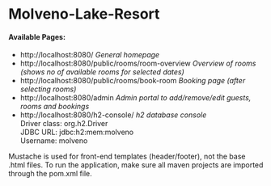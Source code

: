 # Molveno-Lake-Resort

#### Available Pages:

* http://localhost:8080/ _General homepage_
* http://localhost:8080/public/rooms/room-overview _Overview of rooms (shows no of available rooms for selected dates)_
* http://localhost:8080/public/rooms/book-room _Booking page (after selecting rooms)_
* http://localhost:8080/admin _Admin portal to add/remove/edit guests, rooms and bookings_
* http://localhost:8080/h2-console/ _h2 database console_  
Driver class: org.h2.Driver  
JDBC URL: jdbc:h2:mem:molveno  
Username: molveno

Mustache is used for front-end templates (header/footer), not the base .html files.
To run the application, make sure all maven projects are imported through the pom.xml file.
